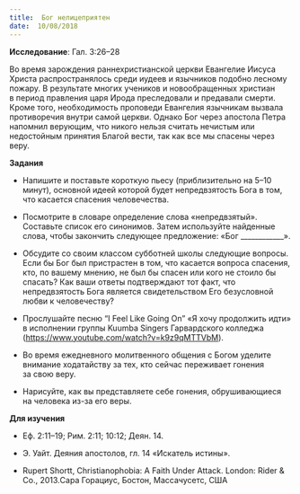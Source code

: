 ```yaml
---
title:  Бог нелицеприятен
date:  10/08/2018
---
```


**Исследование**: Гал. 3:26–28

Во время зарождения раннехристианской церкви Евангелие Иисуса Христа распространялось среди иудеев и язычников подобно лесному пожару. В результате многих учеников и новообращенных христиан в период правления царя Ирода преследовали и предавали смерти. Кроме того, необходимость проповеди Евангелия язычникам вызвала противоречия внутри самой церкви. Однако Бог через апостола Петра напомнил верующим, что никого нельзя считать нечистым или недостойным принятия Благой вести, так как все мы спасены через веру.

**Задания**

- Напишите и поставьте короткую пьесу (приблизительно на 5–10 минут), основной идеей которой будет непредвзятость Бога в том, что касается спасения человечества.

- Посмотрите в словаре определение слова «непредвзятый». Составьте список его синонимов. Затем используйте найденные слова, чтобы закончить следующее предложение: «Бог ____________».

- Обсудите со своим классом субботней школы следующие вопросы. Если бы Бог был пристрастен в том, что касается вопроса спасения, кто, по вашему мнению, не был бы спасен или кого не стоило бы спасать? Как ваши ответы подтверждают тот факт, что непредвзятость Бога является свидетельством Его безусловной любви к человечеству?

- Прослушайте песню “I Feel Like Going On” «Я хочу продолжить идти» в исполнении группы Kuumba Singers Гарвардского колледжа (https://www.youtube.com/watch?v=k9z9qMTTVbM).

- Во время ежедневного молитвенного общения с Богом уделите внимание ходатайству за тех, кто сейчас переживает гонения за свою веру.

- Нарисуйте, как вы представляете себе гонения, обрушивающиеся на человека из-за его веры.

**Для изучения**

- Еф. 2:11–19; Рим. 2:11; 10:12; Деян. 14.

- Э. Уайт. Деяния апостолов, гл. 14 «Искатель истины».

- Rupert Shortt, Christianophobia: A Faith Under Attack. London: Rider & Co., 2013.Сара Горациус, Бостон, Массачусетс, США